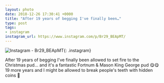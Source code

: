 ```yaml
---
layout: photo
date: 2018-12-26 17:30:41 +0000
title: "After 19 years of begging I've finally been…"
type: post
tags:
- instagram
instagram_url: https://www.instagram.com/p/Br29_BEApMT/
---
```


![Instagram - Br29_BEApMT](https://lildude.github.io/img/Br29_BEApMT.jpg){: .instagram}

After 19 years of begging I've finally been allowed to set fire to the Christmas pud... and it's a fantastic Fortnum & Mason King George pud 😋😋 19 more years and I might be allowed to break people's teeth with hidden coins 🤣
